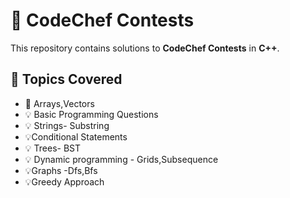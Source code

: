 # 🚀 CodeChef Contests  
This repository contains solutions to **CodeChef Contests** in **C++**.  

## 📌 Topics Covered  
- 📝 Arrays,Vectors
- 💡 Basic Programming Questions 
- 💡 Strings- Substring 
- 💡Conditional Statements
- 💡 Trees- BST
- 💡 Dynamic programming - Grids,Subsequence
- 💡Graphs -Dfs,Bfs
- 💡Greedy Approach

